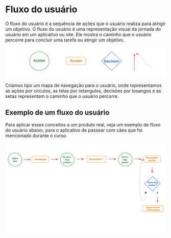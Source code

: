 # Fluxo do usuário
O fluxo do usuário é a sequência de ações que o usuário realiza para atingir um objetivo. O fluxo do usuário é uma representação visual da jornada do usuário em um aplicativo ou site. Ele mostra o caminho que o usuário percorre para concluir uma tarefa ou atingir um objetivo.

![alt text](image.png)

Criamos tipo um mapa de navegação para o usuário, onde representamos as ações por círculos, as telas por retangulos, decisões por losangos e as setas representam o caminho que o usuário percorre.

## Exemplo de um fluxo do usuário 
Para aplicar esses conceitos a um produto real, veja um exemplo de fluxo do usuário abaixo, para o aplicativo de passear com cães que foi mencionado durante o curso.

![alt text](image-1.png)

